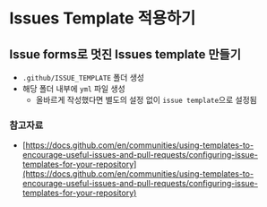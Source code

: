 # Issues Template 적용하기

## Issue forms로 멋진 Issues template 만들기

- `.github/ISSUE_TEMPLATE` 폴더 생성
- 해당 폴더 내부에 `yml` 파일 생성
  - 올바르게 작성했다면 별도의 설정 없이 `issue template`으로 설정됨

### 참고자료

- [https://docs.github.com/en/communities/using-templates-to-encourage-useful-issues-and-pull-requests/configuring-issue-templates-for-your-repository](https://docs.github.com/en/communities/using-templates-to-encourage-useful-issues-and-pull-requests/configuring-issue-templates-for-your-repository)

